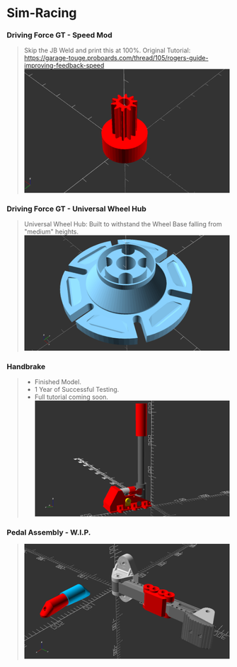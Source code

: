 # Sim-Racing


### Driving Force GT - Speed Mod
> Skip the JB Weld and print this at 100%.
> Original Tutorial: https://garage-touge.proboards.com/thread/105/rogers-guide-improving-feedback-speed
> ![Image of Yaktocat](https://raw.githubusercontent.com/vincentwimmer/OpenSCAD-Bits-and-Bytes/main/Sim-Racing/Driving-Force-GT-Speed-Mod.PNG)

### Driving Force GT - Universal Wheel Hub
> Universal Wheel Hub: Built to withstand the Wheel Base falling from "medium" heights.
> ![Image of Yaktocat](https://raw.githubusercontent.com/vincentwimmer/OpenSCAD-Bits-and-Bytes/main/Sim-Racing/Driving-Force-GT-Universal-Wheel-Adaper.PNG)

### Handbrake
> - Finished Model.
> - 1 Year of Successful Testing.
> - Full tutorial coming soon.
> ![Image of Yaktocat](https://raw.githubusercontent.com/vincentwimmer/OpenSCAD-Bits-and-Bytes/main/Sim-Racing/Handbrake/Handbrake.PNG)

### Pedal Assembly - W.I.P.
> ![Image of Yaktocat](https://raw.githubusercontent.com/vincentwimmer/OpenSCAD-Bits-and-Bytes/main/Sim-Racing/Pedal-Assembly.PNG)
